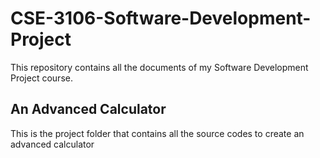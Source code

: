 # CSE-3106-Software-Development-Project
This repository contains all the documents of my Software Development Project course.

## An Advanced Calculator
This is the project folder that contains all the source codes to create an advanced calculator
